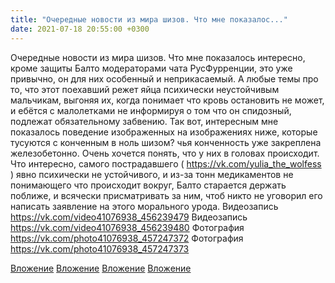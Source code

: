 ```yaml
---
title: "Очередные новости из мира шизов. Что мне показалос..."
date: 2021-07-18 20:55:00 +0300
---
```


Очередные новости из мира шизов. Что мне показалось интересно, кроме защиты Балто модераторами чата РусФурренции, это уже привычно, он для них особенный и неприкасаемый. А любые темы про то, что этот поехавший режет яйца психически неустойчивым мальчикам, выгоняя их, когда понимает что кровь остановить не может, и ебётся с малолетками не информируя о том что он спидозный, подлежат обязательному забвению. Так вот, интересным мне показалось поведение изображенных на изображениях ниже, которые тусуются с конченным в ноль шизом? чья конченность уже закреплена железобетонно. Очень хочется понять, что у них в головах происходит.
Что интересно, самого пострадавшего ( https://vk.com/yulia_the_wolfess ) явно психически не устойчивого, и из-за тонн медикаментов не понимающего что происходит вокруг, Балто старается держать поближе, и всячески присматривать за ним, чтоб никто не уговорил его написать заявление на этого морального урода.
Видеозапись
https://vk.com/video41076938_456239479
Видеозапись
https://vk.com/video41076938_456239480
Фотография
https://vk.com/photo41076938_457247372
Фотография
https://vk.com/photo41076938_457247373

[Вложение](https://vk.com/video41076938_456239479)
[Вложение](https://vk.com/video41076938_456239480)
[Вложение](https://vk.com/photo41076938_457247372)
[Вложение](https://vk.com/photo41076938_457247373)
